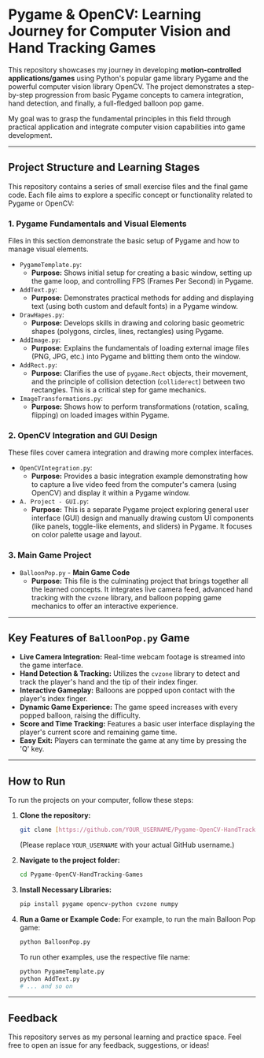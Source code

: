 # Pygame & OpenCV: Learning Journey for Computer Vision and Hand Tracking Games

This repository showcases my journey in developing **motion-controlled applications/games** using Python's popular game library Pygame and the powerful computer vision library OpenCV. The project demonstrates a step-by-step progression from basic Pygame concepts to camera integration, hand detection, and finally, a full-fledged balloon pop game.

My goal was to grasp the fundamental principles in this field through practical application and integrate computer vision capabilities into game development.

---

## Project Structure and Learning Stages

This repository contains a series of small exercise files and the final game code. Each file aims to explore a specific concept or functionality related to Pygame or OpenCV:

### 1. Pygame Fundamentals and Visual Elements

Files in this section demonstrate the basic setup of Pygame and how to manage visual elements.

* `PygameTemplate.py`:
    * **Purpose:** Shows initial setup for creating a basic window, setting up the game loop, and controlling FPS (Frames Per Second) in Pygame.
* `AddText.py`:
    * **Purpose:** Demonstrates practical methods for adding and displaying text (using both custom and default fonts) in a Pygame window.
* `DrawHapes.py`:
    * **Purpose:** Develops skills in drawing and coloring basic geometric shapes (polygons, circles, lines, rectangles) using Pygame.
* `AddImage.py`:
    * **Purpose:** Explains the fundamentals of loading external image files (PNG, JPG, etc.) into Pygame and blitting them onto the window.
* `AddRect.py`:
    * **Purpose:** Clarifies the use of `pygame.Rect` objects, their movement, and the principle of collision detection (`colliderect`) between two rectangles. This is a critical step for game mechanics.
* `ImageTransformations.py`:
    * **Purpose:** Shows how to perform transformations (rotation, scaling, flipping) on loaded images within Pygame.

### 2. OpenCV Integration and GUI Design

These files cover camera integration and drawing more complex interfaces.

* `OpenCVIntegration.py`:
    * **Purpose:** Provides a basic integration example demonstrating how to capture a live video feed from the computer's camera (using OpenCV) and display it within a Pygame window.
* `A. Project - GUI.py`:
    * **Purpose:** This is a separate Pygame project exploring general user interface (GUI) design and manually drawing custom UI components (like panels, toggle-like elements, and sliders) in Pygame. It focuses on color palette usage and layout.

### 3. Main Game Project

* `BalloonPop.py` - **Main Game Code**
    * **Purpose:** This file is the culminating project that brings together all the learned concepts. It integrates live camera feed, advanced hand tracking with the `cvzone` library, and balloon popping game mechanics to offer an interactive experience.

---

## Key Features of `BalloonPop.py` Game

* **Live Camera Integration:** Real-time webcam footage is streamed into the game interface.
* **Hand Detection & Tracking:** Utilizes the `cvzone` library to detect and track the player's hand and the tip of their index finger.
* **Interactive Gameplay:** Balloons are popped upon contact with the player's index finger.
* **Dynamic Game Experience:** The game speed increases with every popped balloon, raising the difficulty.
* **Score and Time Tracking:** Features a basic user interface displaying the player's current score and remaining game time.
* **Easy Exit:** Players can terminate the game at any time by pressing the 'Q' key.

---

## How to Run

To run the projects on your computer, follow these steps:

1.  **Clone the repository:**
    ```bash
    git clone [https://github.com/YOUR_USERNAME/Pygame-OpenCV-HandTracking-Games.git](https://github.com/YOUR_USERNAME/Pygame-OpenCV-HandTracking-Games.git)
    ```
    (Please replace `YOUR_USERNAME` with your actual GitHub username.)

2.  **Navigate to the project folder:**
    ```bash
    cd Pygame-OpenCV-HandTracking-Games
    ```

3.  **Install Necessary Libraries:**
    ```bash
    pip install pygame opencv-python cvzone numpy
    ```

4.  **Run a Game or Example Code:**
    For example, to run the main Balloon Pop game:
    ```bash
    python BalloonPop.py
    ```
    To run other examples, use the respective file name:
    ```bash
    python PygameTemplate.py
    python AddText.py
    # ... and so on
    ```

---

## Feedback

This repository serves as my personal learning and practice space. Feel free to open an issue for any feedback, suggestions, or ideas!
